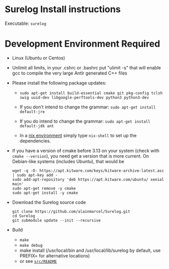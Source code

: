 # Surelog Install instructions

Executable: `surelog`

# Development Environment Required

* Linux (Ubuntu or Centos)

* Unlimit all limits, in your .cshrc or .bashrc put "ulimit -s"
  that will enable gcc to compile the very large Antlr generated C++ files

* Please install the following package updates:

   * `sudo apt-get install build-essential cmake git pkg-config tclsh swig uuid-dev libgoogle-perftools-dev python3 python3-dev`

   * If you don't intend to change the grammar: `sudo apt-get install default-jre`

   * If you do intend to change the grammar: `sudo apt-get install default-jdk ant`

   * In a [nix environment](https://nixos.org) simply type `nix-shell` to set up the dependencies.

* If you have a version of cmake before 3.13 on your system
  (check with `cmake --version`), you need get a version that is more current.
  On Debian-like systems (includes Ubuntu), that would be
  ```
  wget -q -O- https://apt.kitware.com/keys/kitware-archive-latest.asc | sudo apt-key add -
  sudo add-apt-repository 'deb https://apt.kitware.com/ubuntu/ xenial main'
  sudo apt-get remove -y cmake
  sudo apt-get install -y cmake
  ```

* Download the Surelog source code
  ```
  git clone https://github.com/alainmarcel/Surelog.git
  cd Surelog
  git submodule update --init --recursive
  ```

* Build
  * `make`
  * `make debug`
  * make install (/usr/local/bin and /usr/local/lib/surelog by default, use PREFIX=<path> for alternative locations)
  * or see [`src/README`](./src/README.md)
